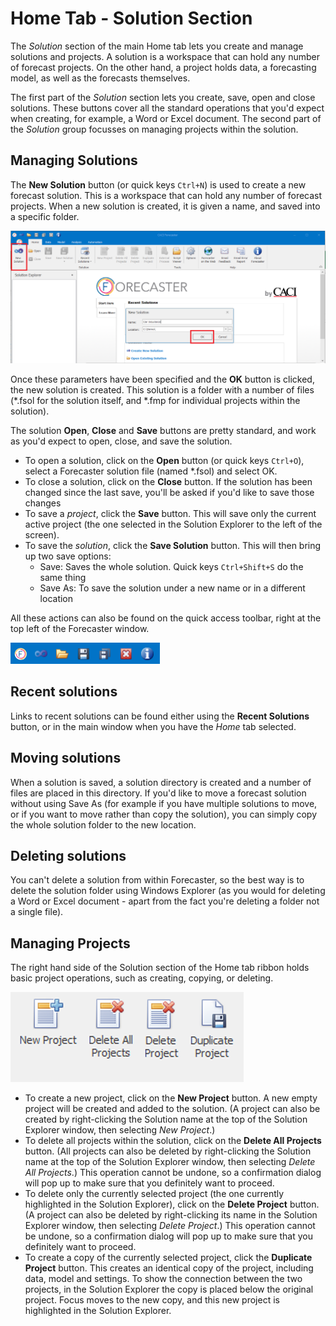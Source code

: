 # Home Tab - Solution Section
The *Solution* section of the main Home tab lets you create and manage solutions and projects.  A solution is a workspace that can hold any number of forecast projects. On the other hand, a project holds data, a forecasting model, as well as the forecasts themselves.

The first part of the *Solution* section lets you create, save, open and close solutions. These buttons cover all the standard operations that you'd expect when creating, for example, a Word or Excel document.  The second part of the *Solution* group focusses on managing projects within the solution.

## Managing Solutions

The **New Solution** button (or quick keys `Ctrl+N`) is used to create a new forecast solution. This is a workspace that can hold any number of forecast projects. When a new solution is created, it is given a name, and saved into a specific folder.  

![New Solution](/getting-started/imgs/QuickStart_NewSolution.png)

Once these parameters have been specified and the **OK** button is clicked, the new solution is created.  This solution is a folder with a number of files (*.fsol for the solution itself, and *.fmp for individual projects within the solution).
 
The solution **Open**, **Close** and **Save** buttons are pretty standard, and work as you'd expect to open, close, and save the solution.

* To open a solution, click on the **Open** button (or quick keys `Ctrl+O`), select a Forecaster solution file (named *.fsol) and select OK.  
* To close a solution, click on the **Close** button.  If the solution has been changed since the last save, you'll be asked if you'd like to save those changes
* To save a *project*, click the **Save** button.  This will save only the current active project (the one selected in the Solution Explorer to the left of the screen). 
* To save the *solution*, click the **Save Solution** button.  This will then bring up two save options:
    * Save:  Saves the whole solution. Quick keys `Ctrl+Shift+S` do the same thing
    * Save As: To save the solution under a new name or in a different location
 

All these actions can also be found on the quick access toolbar, right at the top left of the Forecaster window.

![Quick Access Toolbar](/getting-started/imgs/Solution_QuickAccessToolbar.png)

## Recent solutions
Links to recent solutions can be found either using the **Recent Solutions** button, or in the main window when you have the *Home* tab selected.  

## Moving solutions
When a solution is saved, a solution directory is created and a number of files are placed in this directory.  If you'd like to move a forecast solution without using Save As (for example if you have multiple solutions to move, or if you want to move rather than copy the solution), you can simply copy the whole solution folder to the new location.

## Deleting solutions
You can't delete a solution from within Forecaster, so the best way is to delete the solution folder using Windows Explorer (as you would for deleting a Word or Excel document - apart from the fact you're deleting a folder not a single file).


## Managing Projects

The right hand side of the Solution section of the Home tab ribbon holds basic project operations, such as creating, copying, or deleting.

![Project section of the Home ribbon](/getting-started/imgs/Home_SolutionProjects.png)

* To create a new project, click on the **New Project** button. A new empty project will be created and added to the solution. (A project can also be created by right-clicking the Solution name at the top of the Solution Explorer window, then selecting *New Project*.) 
* To delete all projects within the solution, click on the **Delete All Projects** button.  (All projects can also be deleted by right-clicking the Solution name at the top of the Solution Explorer window, then selecting *Delete All Projects*.)  This operation cannot be undone, so a confirmation dialog will pop up to make sure that you definitely want to proceed.
* To delete only the currently selected project (the one currently highlighted in the Solution Explorer), click on the **Delete Project** button.  (A project can also be deleted by right-clicking its name in the Solution Explorer window, then selecting *Delete Project*.)   This operation cannot be undone, so a confirmation dialog will pop up to make sure that you definitely want to proceed.
* To create a copy of the currently selected project, click the **Duplicate Project** button.  This creates an identical copy of the project, including data, model and settings. To show the connection between the two projects, in the Solution Explorer the copy is placed below the original project. Focus moves to the new copy, and this new project is highlighted in the Solution Explorer.





